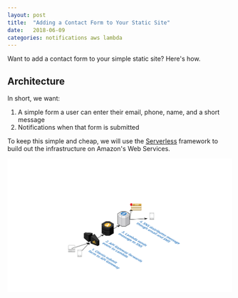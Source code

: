 ```yaml
---
layout: post
title:  "Adding a Contact Form to Your Static Site"
date:   2018-06-09
categories: notifications aws lambda
---
```


Want to add a contact form to your simple static site? Here's how.

## Architecture

In short, we want:

1. A simple form a user can enter their email, phone, name, and a short message
2. Notifications when that form is submitted

To keep this simple and cheap, we will use the [Serverless](https://serverless.com/) 
framework to build out the infrastructure on Amazon's Web Services.

![Serverless Architecture Diagram](/assets/serverless_notification.svg)
